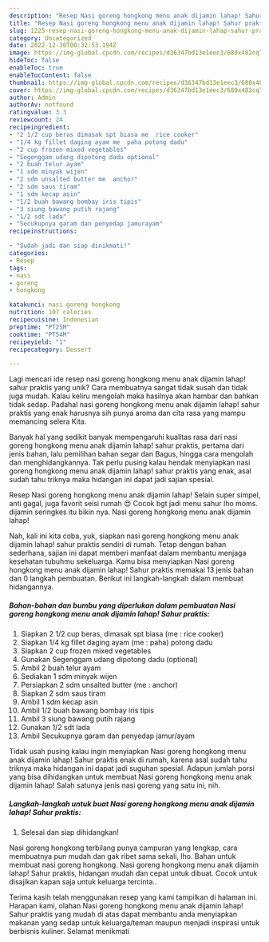 ```yaml
---
description: "Resep Nasi goreng hongkong menu anak dijamin lahap! Sahur praktis yang Lezat Sekali"
title: "Resep Nasi goreng hongkong menu anak dijamin lahap! Sahur praktis yang Lezat Sekali"
slug: 1225-resep-nasi-goreng-hongkong-menu-anak-dijamin-lahap-sahur-praktis-yang-lezat-sekali
category: Uncategorized
date: 2022-12-30T00:32:53.194Z
image: https://img-global.cpcdn.com/recipes/d36347bd13e1eec3/680x482cq70/nasi-goreng-hongkong-menu-anak-dijamin-lahap-sahur-praktis-foto-resep-utama.jpg
hideToc: false
enableToc: true
enableTocContent: false
thumbnail: https://img-global.cpcdn.com/recipes/d36347bd13e1eec3/680x482cq70/nasi-goreng-hongkong-menu-anak-dijamin-lahap-sahur-praktis-foto-resep-utama.jpg
cover: https://img-global.cpcdn.com/recipes/d36347bd13e1eec3/680x482cq70/nasi-goreng-hongkong-menu-anak-dijamin-lahap-sahur-praktis-foto-resep-utama.jpg
author: Admin
authorAv: notfound
ratingvalue: 3.3
reviewcount: 24
recipeingredient:
- "2 1/2 cup beras dimasak spt biasa me  rice cooker"
- "1/4 kg fillet daging ayam me  paha potong dadu"
- "2 cup frozen mixed vegetables"
- "Segenggam udang dipotong dadu optional"
- "2 buah telur ayam"
- "1 sdm minyak wijen"
- "2 sdm unsalted butter me  anchor"
- "2 sdm saus tiram"
- "1 sdm kecap asin"
- "1/2 buah bawang bombay iris tipis"
- "3 siung bawang putih rajang"
- "1/2 sdt lada"
- "Secukupnya garam dan penyedap jamurayam"
recipeinstructions:

- "Sudah jadi dan siap dinikmati!"
categories:
- Resep
tags:
- nasi
- goreng
- hongkong

katakunci: nasi goreng hongkong 
nutrition: 107 calories
recipecuisine: Indonesian
preptime: "PT25M"
cooktime: "PT54M"
recipeyield: "1"
recipecategory: Dessert

---
```





Lagi mencari ide resep nasi goreng hongkong menu anak dijamin lahap! sahur praktis yang unik? Cara membuatnya sangat tidak susah dan tidak juga mudah. Kalau keliru mengolah maka hasilnya akan hambar dan bahkan tidak sedap. Padahal nasi goreng hongkong menu anak dijamin lahap! sahur praktis yang enak harusnya sih punya aroma dan cita rasa yang mampu memancing selera Kita.





Banyak hal yang sedikit banyak mempengaruhi kualitas rasa dari nasi goreng hongkong menu anak dijamin lahap! sahur praktis, pertama dari jenis bahan, lalu pemilihan bahan segar dan Bagus, hingga cara mengolah dan menghidangkannya. Tak perlu pusing kalau hendak menyiapkan nasi goreng hongkong menu anak dijamin lahap! sahur praktis yang enak,      asal sudah tahu triknya maka hidangan ini dapat jadi sajian spesial.














Resep Nasi goreng hongkong menu anak dijamin lahap! Selain super simpel, anti gagal, juga favorit seisi rumah 😍 Cocok bgt jadi menu sahur lho moms. dijamin seringkes itu bikin nya. Nasi goreng hongkong menu anak dijamin lahap!






Nah, kali ini kita coba, yuk, siapkan nasi goreng hongkong menu anak dijamin lahap! sahur praktis sendiri di rumah. Tetap dengan bahan sederhana, sajian ini dapat memberi manfaat dalam membantu menjaga kesehatan tubuhmu sekeluarga. Kamu bisa menyiapkan Nasi goreng hongkong menu anak dijamin lahap! Sahur praktis memakai 13 jenis bahan dan 0 langkah pembuatan. Berikut ini langkah-langkah dalam membuat hidangannya.

<!--inarticleads1-->

##### Bahan-bahan dan bumbu yang diperlukan dalam pembuatan Nasi goreng hongkong menu anak dijamin lahap! Sahur praktis:

1. Siapkan 2 1/2 cup beras, dimasak spt biasa (me : rice cooker)
1. Siapkan 1/4 kg fillet daging ayam (me : paha) potong dadu
1. Siapkan 2 cup frozen mixed vegetables
1. Gunakan Segenggam udang dipotong dadu (optional)
1. Ambil 2 buah telur ayam
1. Sediakan 1 sdm minyak wijen
1. Persiapkan 2 sdm unsalted butter (me : anchor)
1. Siapkan 2 sdm saus tiram
1. Ambil 1 sdm kecap asin
1. Ambil 1/2 buah bawang bombay iris tipis
1. Ambil 3 siung bawang putih rajang
1. Gunakan 1/2 sdt lada
1. Ambil Secukupnya garam dan penyedap jamur/ayam


Tidak usah pusing kalau ingin menyiapkan Nasi goreng hongkong menu anak dijamin lahap! Sahur praktis enak di rumah, karena asal sudah tahu triknya maka hidangan ini dapat jadi suguhan spesial. Adapun jumlah porsi yang bisa dihidangkan untuk membuat Nasi goreng hongkong menu anak dijamin lahap! Salah satunya jenis nasi goreng yang satu ini, nih. 

<!--inarticleads2-->

##### Langkah-langkah untuk buat Nasi goreng hongkong menu anak dijamin lahap! Sahur praktis:


1. Selesai dan siap dihidangkan!

Nasi goreng hongkong terbilang punya campuran yang lengkap, cara membuatnya pun mudah dan gak ribet sama sekali, lho. Bahan untuk membuat nasi goreng hongkong. Nasi goreng hongkong menu anak dijamin lahap! Sahur praktis, hidangan mudah dan cepat untuk dibuat. Cocok untuk disajikan kapan saja untuk keluarga tercinta.. 

Terima kasih telah menggunakan resep yang kami tampilkan di halaman ini. Harapan kami, olahan Nasi goreng hongkong menu anak dijamin lahap! Sahur praktis yang mudah di atas dapat membantu anda menyiapkan makanan yang sedap untuk keluarga/teman maupun menjadi inspirasi untuk berbisnis kuliner. Selamat menikmati
